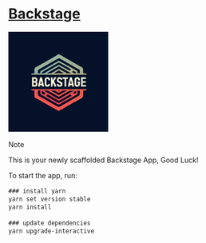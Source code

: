 # [Backstage](https://backstage.io)

<img width='200' height='200' src="./docs/public/logo.svg">

> [!NOTE]
> This is your newly scaffolded Backstage App, Good Luck!

To start the app, run:

```shell
### install yarn
yarn set version stable
yarn install

### update dependencies
yarn upgrade-interactive
```

